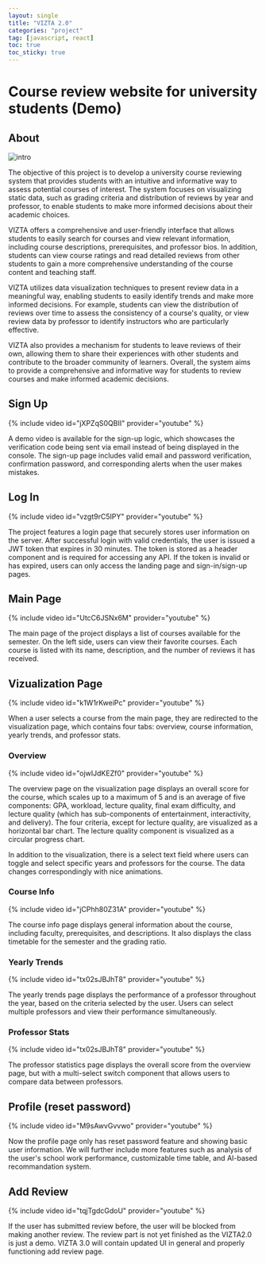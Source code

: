 ```yaml
---
layout: single
title: "VIZTA 2.0"
categories: "project"
tag: [javascript, react]
toc: true
toc_sticky: true
---
```


# Course review website for university students (Demo)

## About

![intro]({{site.url}}/images/2023-03-01-VIZTA2/intro.png)

The objective of this project is to develop a university course reviewing system that provides students with an intuitive and informative way to assess potential courses of interest. The system focuses on visualizing static data, such as grading criteria and distribution of reviews by year and professor, to enable students to make more informed decisions about their academic choices.

VIZTA offers a comprehensive and user-friendly interface that allows students to easily search for courses and view relevant information, including course descriptions, prerequisites, and professor bios. In addition, students can view course ratings and read detailed reviews from other students to gain a more comprehensive understanding of the course content and teaching staff.

VIZTA utilizes data visualization techniques to present review data in a meaningful way, enabling students to easily identify trends and make more informed decisions. For example, students can view the distribution of reviews over time to assess the consistency of a course's quality, or view review data by professor to identify instructors who are particularly effective.

VIZTA also provides a mechanism for students to leave reviews of their own, allowing them to share their experiences with other students and contribute to the broader community of learners. Overall, the system aims to provide a comprehensive and informative way for students to review courses and make informed academic decisions.


## Sign Up

{% include video id="jXPZqS0QBII" provider="youtube" %}

A demo video is available for the sign-up logic, which showcases the verification code being sent via email instead of being displayed in the console. The sign-up page includes valid email and password verification, confirmation password, and corresponding alerts when the user makes mistakes.

## Log In

{% include video id="vzgt9rC5IPY" provider="youtube" %}

The project features a login page that securely stores user information on the server. After successful login with valid credentials, the user is issued a JWT token that expires in 30 minutes. The token is stored as a header component and is required for accessing any API. If the token is invalid or has expired, users can only access the landing page and sign-in/sign-up pages.
## Main Page

{% include video id="UtcC6JSNx6M" provider="youtube" %}

The main page of the project displays a list of courses available for the semester. On the left side, users can view their favorite courses. Each course is listed with its name, description, and the number of reviews it has received.

## Vizualization Page

{% include video id="k1W1rKweiPc" provider="youtube" %}

When a user selects a course from the main page, they are redirected to the visualization page, which contains four tabs: overview, course information, yearly trends, and professor stats.

### Overview

{% include video id="ojwIJdKEZf0" provider="youtube" %}

The overview page on the visualization page displays an overall score for the course, which scales up to a maximum of 5 and is an average of five components: GPA, workload, lecture quality, final exam difficulty, and lecture quality (which has sub-components of entertainment, interactivity, and delivery). The four criteria, except for lecture quality, are visualized as a horizontal bar chart. The lecture quality component is visualized as a circular progress chart.

In addition to the visualization, there is a select text field where users can toggle and select specific years and professors for the course. The data changes correspondingly with nice animations.

### Course Info

{% include video id="jCPhh80Z31A" provider="youtube" %}

The course info page displays general information about the course, including faculty, prerequisites, and descriptions. It also displays the class timetable for the semester and the grading ratio.

### Yearly Trends

{% include video id="tx02sJBJhT8" provider="youtube" %}

The yearly trends page displays the performance of a professor throughout the year, based on the criteria selected by the user. Users can select multiple professors and view their performance simultaneously.

### Professor Stats

{% include video id="tx02sJBJhT8" provider="youtube" %}

The professor statistics page displays the overall score from the overview page, but with a multi-select switch component that allows users to compare data between professors.

## Profile (reset password)

{% include video id="M9sAwvGvvwo" provider="youtube" %}

Now the profile page only has reset password feature and showing basic user information. We will further include more features such as analysis of the user's school work performance, customizable time table, and AI-based recommandation system.

## Add Review

{% include video id="tqjTgdcGdoU" provider="youtube" %}

If the user has submitted review before, the user will be blocked from making another review. The review part is not yet finished as the VIZTA2.0 is just a demo. VIZTA 3.0 will contain updated UI in general and properly functioning add review page.


